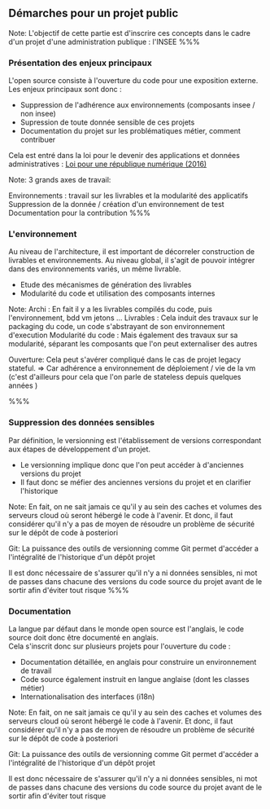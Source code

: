 <!-- .slide: data-background-image="images/treasure-map.svg" data-background-size="800px" class="chapter" -->

## Démarches pour un projet public

Note:
L'objectif de cette partie est d'inscrire ces concepts dans le cadre d'un projet d'une administration publique : l'INSEE
%%%

<!-- .slide: data-background-image="images/treasure-map.svg" data-background-size="600px" class="slide" -->
### Présentation des enjeux principaux
L'open source consiste à l'ouverture du code pour une exposition externe. Les enjeux principaux sont donc : 
- Suppression de l'adhérence aux environnements (composants insee / non insee)
- Supression de toute donnée sensible de ces projets
- Documentation du projet sur les problématiques métier, comment contribuer

Cela est entré dans la loi pour le devenir des applications et données administratives : <a href="https://www.legifrance.gouv.fr/jorf/id/JORFTEXT000033202746/" target="_blank">Loi pour une république numérique (2016)</a>

Note:
3 grands axes de travail:

Environnements : travail sur les livrables et la modularité des applicatifs
<br/>
Suppression de la donnée / création d'un environnement de test
<br/>
Documentation pour la contribution
%%%

<!-- .slide: data-background-image="images/treasure-map.svg" data-background-size="600px" class="slide" -->
### L'environnement
Au niveau de l'architecture, il est important de décorreler construction de livrables et environnements. Au niveau global, il s'agit de pouvoir intégrer dans des environnements variés, un même livrable.
- Etude des mécanismes de génération des livrables <!-- .element: class="fragment" -->
- Modularité du code et utilisation des composants internes<!-- .element: class="fragment" -->


Note:
Archi : En fait il y a les livrables compilés du code, puis l'environnement, bdd vm jetons ...
Livrables : Cela induit des travaux sur le packaging du code, un code s'abstrayant de son environnement d'execution
Modularité du code : Mais également des travaux sur sa modularité, séparant les composants que l'on peut externaliser des autres

Ouverture:
Cela peut s'avérer compliqué dans le cas de projet legacy stateful.  => Car adhérence a environnement de déploiement / vie de la vm (c'est d'ailleurs pour cela que l'on parle de stateless depuis quelques années )


%%%
<!-- .slide: data-background-image="images/treasure-map.svg" data-background-size="600px" class="slide" -->
### Suppression des données sensibles
Par définition, le versionning est l'établissement de versions correspondant aux étapes de développement d'un projet.<br/>
- Le versionning implique donc que l'on peut accéder à d'anciennes versions du projet<!-- .element: class="fragment" -->
- Il faut donc se méfier des anciennes versions du projet et en clarifier l'historique<!-- .element: class="fragment" -->


Note:
En fait, on ne sait jamais ce qu'il y au sein des caches et volumes des serveurs cloud où seront hébergé le code à l'avenir. Et donc, il faut considérer qu'il n'y a pas de moyen de résoudre un problème de sécurité sur le dépôt de code à posteriori

Git: 
La puissance des outils de versionning comme Git permet d'accéder a l'intégralité de l'historique d'un dépôt projet 

Il est donc nécessaire de s'assurer qu'il n'y a ni données sensibles, ni mot de passes dans chacune des versions du code source du projet avant de le sortir afin d'éviter tout risque
%%%

<!-- .slide: data-background-image="images/treasure-map.svg" data-background-size="600px" class="slide" -->
### Documentation
La langue par défaut dans le monde open source est l'anglais, le code source doit donc être documenté en anglais. <br/>
Cela s'inscrit donc sur plusieurs projets pour l'ouverture du code :
- Documentation détaillée, en anglais pour construire un environnement de travail
- Code source également instruit en langue anglaise (dont les classes métier)
- Internationalisation des interfaces (i18n)

Note:
En fait, on ne sait jamais ce qu'il y au sein des caches et volumes des serveurs cloud où seront hébergé le code à l'avenir. Et donc, il faut considérer qu'il n'y a pas de moyen de résoudre un problème de sécurité sur le dépôt de code à posteriori

Git: 
La puissance des outils de versionning comme Git permet d'accéder a l'intégralité de l'historique d'un dépôt projet 

Il est donc nécessaire de s'assurer qu'il n'y a ni données sensibles, ni mot de passes dans chacune des versions du code source du projet avant de le sortir afin d'éviter tout risque